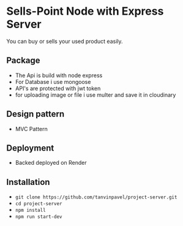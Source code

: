 # Sells-Point Node with Express Server

You can buy or sells your used product easily.

## Package

- The Api is build with node express
- For Database i use mongoose
- API's are protected with jwt token
- for uploading image or file i use multer and save it in cloudinary

## Design pattern
- MVC Pattern

## Deployment

- Backed deployed on Render

## Installation

- `git clone https://github.com/tanvinpavel/project-server.git`
- `cd project-server`
- `npm install`
- `npm run start-dev`

